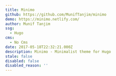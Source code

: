 ```yaml
---
title: Minimo
github: https://github.com/MunifTanjim/minimo
demo: https://minimo.netlify.com/
author: Munif Tanjim
ssg:
  - Hugo
cms:
  - No Cms
date: 2017-05-18T22:32:21.000Z
description: Minimo - Minimalist theme for Hugo
stale: false
disabled: false
disabled_reason: ''
---
```

